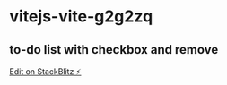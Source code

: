 # vitejs-vite-g2g2zq

## to-do list with checkbox and remove

[Edit on StackBlitz ⚡️](https://stackblitz.com/edit/vitejs-vite-g2g2zq)
